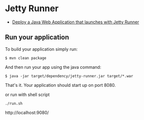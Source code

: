 Jetty Runner
============

- [Deploy a Java Web Application that launches with Jetty Runner](https://devcenter.heroku.com/articles/deploy-a-java-web-application-that-launches-with-jetty-runner)

## Run your application

To build your application simply run:

```term
$ mvn clean package
```

And then run your app using the java command:

```term
$ java -jar target/dependency/jetty-runner.jar target/*.war
```

That's it. Your application should start up on port 8080.

or run with shell script

```term
./run.sh
```

http://localhost:9080/

